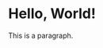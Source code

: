 <!DOCTYPE html>
<html>
<head>
    <title>My HTML Page</title>
</head>
<body>
    <h1>Hello, World!</h1>
    <p>This is a paragraph.</p>
</body>
</html>

